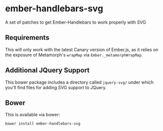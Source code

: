 ember-handlebars-svg
====================

A set of patches to get Ember-Handlebars to work properly with SVG

## Requirements

This will only work with the latest Canary version of Ember.js, as it relies on the exposure of Metamorph's `wrapMap` via `Ember._metamorphWrapMap`.

## Additional JQuery Support

This bower package includes a directory called `jquery-svg/` under which you'll find files for adding SVG support to JQuery.

## Bower

This is available via bower:

```sh
bower install ember-handlebars-svg
```
